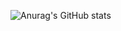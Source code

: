 ![Anurag's GitHub stats](https://github-readme-stats.vercel.app/api?username=Parker3331&count_private=true&show_icons=true&theme=radical&hide_border=true)
